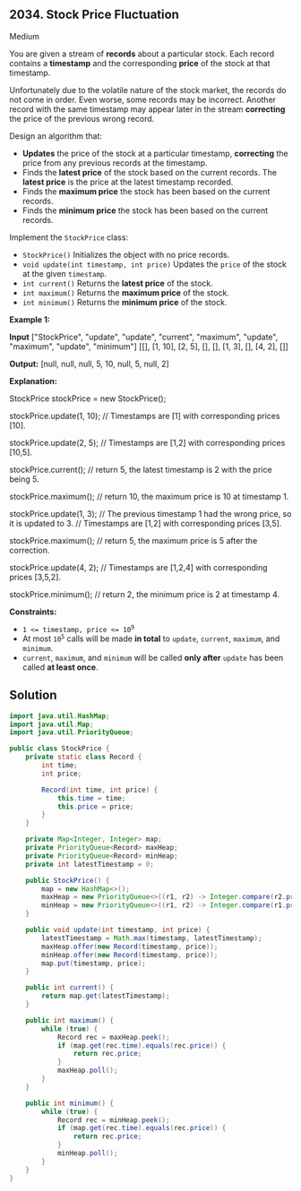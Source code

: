 ## 2034\. Stock Price Fluctuation

Medium

You are given a stream of **records** about a particular stock. Each record contains a **timestamp** and the corresponding **price** of the stock at that timestamp.

Unfortunately due to the volatile nature of the stock market, the records do not come in order. Even worse, some records may be incorrect. Another record with the same timestamp may appear later in the stream **correcting** the price of the previous wrong record.

Design an algorithm that:

*   **Updates** the price of the stock at a particular timestamp, **correcting** the price from any previous records at the timestamp.
*   Finds the **latest price** of the stock based on the current records. The **latest price** is the price at the latest timestamp recorded.
*   Finds the **maximum price** the stock has been based on the current records.
*   Finds the **minimum price** the stock has been based on the current records.

Implement the `StockPrice` class:

*   `StockPrice()` Initializes the object with no price records.
*   `void update(int timestamp, int price)` Updates the `price` of the stock at the given `timestamp`.
*   `int current()` Returns the **latest price** of the stock.
*   `int maximum()` Returns the **maximum price** of the stock.
*   `int minimum()` Returns the **minimum price** of the stock.

**Example 1:**

**Input** ["StockPrice", "update", "update", "current", "maximum", "update", "maximum", "update", "minimum"] [[], [1, 10], [2, 5], [], [], [1, 3], [], [4, 2], []]

**Output:** [null, null, null, 5, 10, null, 5, null, 2]

**Explanation:** 

StockPrice stockPrice = new StockPrice(); 

stockPrice.update(1, 10); // Timestamps are [1] with corresponding prices [10]. 

stockPrice.update(2, 5); // Timestamps are [1,2] with corresponding prices [10,5]. 

stockPrice.current(); // return 5, the latest timestamp is 2 with the price being 5. 

stockPrice.maximum(); // return 10, the maximum price is 10 at timestamp 1. 

stockPrice.update(1, 3); // The previous timestamp 1 had the wrong price, so it is updated to 3. // Timestamps are [1,2] with corresponding prices [3,5]. 

stockPrice.maximum(); // return 5, the maximum price is 5 after the correction. 

stockPrice.update(4, 2); // Timestamps are [1,2,4] with corresponding prices [3,5,2]. 

stockPrice.minimum(); // return 2, the minimum price is 2 at timestamp 4.

**Constraints:**

*   <code>1 <= timestamp, price <= 10<sup>9</sup></code>
*   At most <code>10<sup>5</sup></code> calls will be made **in total** to `update`, `current`, `maximum`, and `minimum`.
*   `current`, `maximum`, and `minimum` will be called **only after** `update` has been called **at least once**.

## Solution

```java
import java.util.HashMap;
import java.util.Map;
import java.util.PriorityQueue;

public class StockPrice {
    private static class Record {
        int time;
        int price;

        Record(int time, int price) {
            this.time = time;
            this.price = price;
        }
    }

    private Map<Integer, Integer> map;
    private PriorityQueue<Record> maxHeap;
    private PriorityQueue<Record> minHeap;
    private int latestTimestamp = 0;

    public StockPrice() {
        map = new HashMap<>();
        maxHeap = new PriorityQueue<>((r1, r2) -> Integer.compare(r2.price, r1.price));
        minHeap = new PriorityQueue<>((r1, r2) -> Integer.compare(r1.price, r2.price));
    }

    public void update(int timestamp, int price) {
        latestTimestamp = Math.max(timestamp, latestTimestamp);
        maxHeap.offer(new Record(timestamp, price));
        minHeap.offer(new Record(timestamp, price));
        map.put(timestamp, price);
    }

    public int current() {
        return map.get(latestTimestamp);
    }

    public int maximum() {
        while (true) {
            Record rec = maxHeap.peek();
            if (map.get(rec.time).equals(rec.price)) {
                return rec.price;
            }
            maxHeap.poll();
        }
    }

    public int minimum() {
        while (true) {
            Record rec = minHeap.peek();
            if (map.get(rec.time).equals(rec.price)) {
                return rec.price;
            }
            minHeap.poll();
        }
    }
}
```